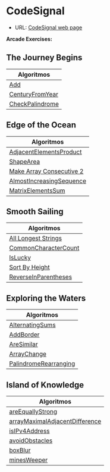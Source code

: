 # CodeSignal

- URL: [CodeSignal web page](https://app.codesignal.com/)

**Arcade Exercises:**

## The Journey Begins

| Algoritmos                                                                                          |
| --------------------------------------------------------------------------------------------------- |
| [Add](https://github.com/mrgold92/CodeSignal/blob/master/src/add/Main.java)                         |
| [CenturyFromYear](https://github.com/mrgold92/CodeSignal/blob/master/src/centuryFromYear/Main.java) |
| [CheckPalindrome](https://github.com/mrgold92/CodeSignal/blob/master/src/palindrome/Main.java)      |

## Edge of the Ocean

| Algoritmos                                                                                                            |
| --------------------------------------------------------------------------------------------------------------------- |
| [AdjacentElementsProduct](https://github.com/mrgold92/CodeSignal/blob/master/src/adjacentElementsProduct/Main.java)   |
| [ShapeArea](https://github.com/mrgold92/CodeSignal/blob/master/src/shapeArea/Main.java)                               |
| [Make Array Consecutive 2](https://github.com/mrgold92/CodeSignal/blob/master/src/makeArrayConsecutive/Main.java)     |
| [AlmostIncreasingSequence](https://github.com/mrgold92/CodeSignal/blob/master/src/almostIncreasingSequence/Main.java) |
| [MatrixElementsSum](https://github.com/mrgold92/CodeSignal/blob/master/src/matrixElementsSum/Main.java)               |

## Smooth Sailing

| Algoritmos                                                                                                    |
| ------------------------------------------------------------------------------------------------------------- |
| [All Longest Strings](https://github.com/mrgold92/CodeSignal/blob/master/src/allLongestStrings/Main.java)     |
| [CommonCharacterCount](https://github.com/mrgold92/CodeSignal/blob/master/src/commonCharacterCount/Main.java) |
| [IsLucky](https://github.com/mrgold92/CodeSignal/blob/master/src/isLucky/Main.java)                           |
| [Sort By Height](https://github.com/mrgold92/CodeSignal/blob/master/src/shortByHeight/Main.java)              |
| [ReverseInParentheses](https://github.com/mrgold92/CodeSignal/blob/master/src/reverseInParentheses/Main.java) |

## Exploring the Waters

| Algoritmos                                                                                                      |
| --------------------------------------------------------------------------------------------------------------- |
| [AlternatingSums](https://github.com/mrgold92/CodeSignal/blob/master/src/alternatingSums/Main.java)             |
| [AddBorder](https://github.com/mrgold92/CodeSignal/blob/master/src/addBorder/Main.java)                         |
| [AreSimilar](https://github.com/mrgold92/CodeSignal/blob/master/src/areSimilar/Main.java)                       |
| [ArrayChange](https://github.com/mrgold92/CodeSignal/blob/master/src/arrayChange/Main.java)                     |
| [PalindromeRearranging](https://github.com/mrgold92/CodeSignal/blob/master/src/palindromeRearranging/Main.java) |

## Island of Knowledge
| Algoritmos                                                                                                                        |
|-----------------------------------------------------------------------------------------------------------------------------------|
| [areEquallyStrong](https://github.com/mrgold92/CodeSignal/blob/master/src/areEquallyStrong/Main.java)                             |
| [arrayMaximalAdjacentDifference](https://github.com/mrgold92/CodeSignal/blob/master/src/arrayMaximalAdjacentDifference/Main.java) |
| [isIPv4Address](https://github.com/mrgold92/CodeSignal/blob/master/src/isIPv4Address/Main.java)                                   |
| [avoidObstacles](https://github.com/mrgold92/CodeSignal/blob/master/src/avoidObstacles/Main.java)                                 |
| [boxBlur](https://github.com/mrgold92/CodeSignal/blob/master/src/boxBlur/Main.java)                                               |
| [minesWeeper](https://github.com/mrgold92/CodeSignal/blob/master/src/minesWeeper/Main.java)                                       |
